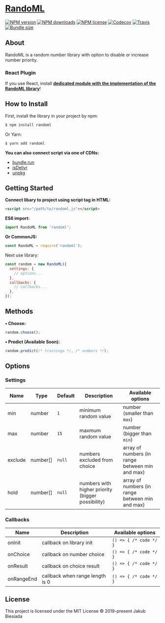 # [RandoML](https://github.com/randoml-js/randoml)

[![NPM version](https://img.shields.io/npm/v/randoml?style=flat-square)](https://www.npmjs.com/package/randoml)
[![NPM downloads](https://img.shields.io/npm/dm/randoml?style=flat-square)](https://www.npmjs.com/package/randoml)
[![NPM license](https://img.shields.io/npm/l/randoml?style=flat-square)](https://www.npmjs.com/package/randoml)
[![Codecov](https://img.shields.io/codecov/c/github/randoml-js/randoml?style=flat-square)](https://codecov.io/gh/randoml-js/randoml)
[![Travis](https://img.shields.io/travis/com/randoml-js/randoml/main?style=flat-square)](https://travis-ci.com/randoml-js/randoml)
[![Bundle size](https://img.shields.io/bundlephobia/min/randoml?style=flat-square)](https://bundlephobia.com/result?p=randoml)

## About

RandoML is a random number library with option to disable or increase number priority.

### React Plugin

If you use React, install **[dedicated module with the implementation of the RandoML library](https://github.com/randoml-js/react-randoml/)**!

## How to Install

First, install the library in your project by npm:

```sh
$ npm install randoml
```

Or Yarn:

```sh
$ yarn add randoml
```

**You can also connect script via one of CDNs:**

- [bundle.run](https://bundle.run/randoml)
- [jsDelivr](https://cdn.jsdelivr.net/npm/randoml/)
- [unpkg](https://unpkg.com/randoml/)

## Getting Started

**Connect libary to project using script tag in HTML:**

```html
<script src="/path/to/randoml.js"></script>
```

**ES6 import:**

```js
import RandoML from 'randoml';
```

**Or CommonJS:**

```js
const RandoML = require('randoml');
```

Next use library:

```js
const random = new RandoML({
  settings: {
    // options...
  },
  callbacks: {
    // callbacks...
  },
});
```

## Methods

**&bull; Choose:**

```js
random.choose();
```

**&bull; Predict (Available Soon):**

```js
random.predict(/* trainings */, /* numbers */);
```

## Options

### Settings

| Name    | Type     | Default | Description                                       | Available options                               |
| ------- | -------- | ------- | ------------------------------------------------- | ----------------------------------------------- |
| min     | number   | `1`     | minimum random value                              | number (smaller than `max`)                     |
| max     | number   | `15`    | maxmum random value                               | number (bigger than `min`)                      |
| exclude | number[] | `null`  | numbers excluded from choice                      | array of numbers (in range between min and max) |
| hold    | number[] | `null`  | numbers with higher priority (bigger possibility) | array of numbers (in range between min and max) |

### Callbacks

| Name       | Description                     | Available options      |
| ---------- | ------------------------------- | ---------------------- |
| onInit     | callback on library init        | `() => { /* code */ }` |
| onChoice   | callback on number choice       | `() => { /* code */ }` |
| onResult   | callback on choice result       | `() => { /* code */ }` |
| onRangeEnd | callback when range length is 0 | `() => { /* code */ }` |

## License

This project is licensed under the MIT License © 2019-present Jakub Biesiada

